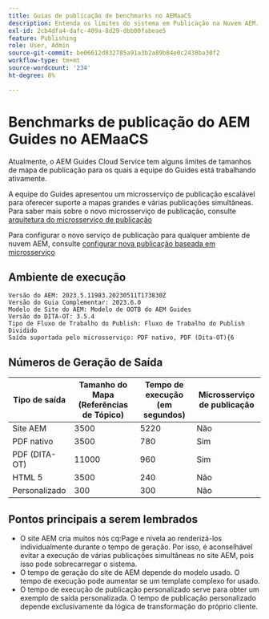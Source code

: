 ```yaml
---
title: Guias de publicação de benchmarks no AEMaaCS
description: Entenda os limites do sistema em Publicação na Nuvem AEM.
exl-id: 2cb4dfa4-dafc-409a-8d29-dbb00fabeae5
feature: Publishing
role: User, Admin
source-git-commit: be06612d832785a91a3b2a89b84e0c2438ba30f2
workflow-type: tm+mt
source-wordcount: '234'
ht-degree: 8%

---
```


# Benchmarks de publicação do AEM Guides no AEMaaCS

Atualmente, o AEM Guides Cloud Service tem alguns limites de tamanhos de mapa de publicação para os quais a equipe do Guides está trabalhando ativamente.

A equipe do Guides apresentou um microsserviço de publicação escalável para oferecer suporte a mapas grandes e várias publicações simultâneas. Para saber mais sobre o novo microsserviço de publicação, consulte [arquitetura do microsserviço de publicação](publish-microservice-architecture-and-performance.md)

Para configurar o novo serviço de publicação para qualquer ambiente de nuvem AEM, consulte [configurar nova publicação baseada em microsserviço](configure-microservices.md)


## Ambiente de execução

    Versão do AEM: 2023.5.11983.20230511T173830Z
    Versão do Guia Complementar: 2023.6.0
    Modelo de Site do AEM: Modelo de OOTB do AEM Guides
    Versão do DITA-OT: 3.5.4
    Tipo de Fluxo de Trabalho do Publish: Fluxo de Trabalho do Publish Dividido
    Saída suportada pelo microsserviço: PDF nativo, PDF (Dita-OT){6

## Números de Geração de Saída

| Tipo de saída | Tamanho do Mapa (Referências de Tópico) | Tempo de execução (em segundos) | Microsserviço de publicação |
|---------------|------------------------------|----------------------------|-----------------------|
| Site AEM | 3500 | 5220 | Não |
| PDF nativo | 3500 | 780 | Sim |
| PDF (DITA-OT) | 11000 | 960 | Sim |
| HTML 5 | 3500 | 240 | Não |
| Personalizado | 300 | 300 | Não |

## Pontos principais a serem lembrados

- O site AEM cria muitos nós cq:Page e nivela ao renderizá-los individualmente durante o tempo de geração. Por isso, é aconselhável evitar a execução de várias publicações simultâneas no site AEM, pois isso pode sobrecarregar o sistema.
- O tempo de geração do site de AEM depende do modelo usado. O tempo de execução pode aumentar se um template complexo for usado.
- O tempo de execução de publicação personalizado serve para obter um exemplo de saída personalizada. O tempo de publicação personalizado depende exclusivamente da lógica de transformação do próprio cliente.
